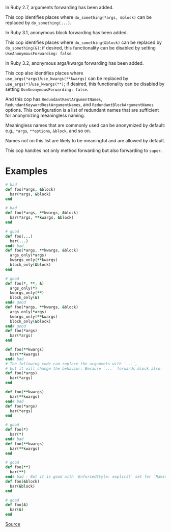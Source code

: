 
In Ruby 2.7, arguments forwarding has been added.

This cop identifies places where `do_something(*args, &block)`
can be replaced by `do_something(...)`.

In Ruby 3.1, anonymous block forwarding has been added.

This cop identifies places where `do_something(&block)` can be replaced
by `do_something(&)`; if desired, this functionality can be disabled
by setting `UseAnonymousForwarding: false`.

In Ruby 3.2, anonymous args/kwargs forwarding has been added.

This cop also identifies places where `use_args(*args)`/`use_kwargs(**kwargs)` can be
replaced by `use_args(*)`/`use_kwargs(**)`; if desired, this functionality can be disabled
by setting `UseAnonymousForwarding: false`.

And this cop has `RedundantRestArgumentNames`, `RedundantKeywordRestArgumentNames`,
and `RedundantBlockArgumentNames` options. This configuration is a list of redundant names
that are sufficient for anonymizing meaningless naming.

Meaningless names that are commonly used can be anonymized by default:
e.g., `*args`, `**options`, `&block`, and so on.

Names not on this list are likely to be meaningful and are allowed by default.

This cop handles not only method forwarding but also forwarding to `super`.

# Examples

```ruby
# bad
def foo(*args, &block)
  bar(*args, &block)
end

# bad
def foo(*args, **kwargs, &block)
  bar(*args, **kwargs, &block)
end

# good
def foo(...)
  bar(...)
end# bad
def foo(*args, **kwargs, &block)
  args_only(*args)
  kwargs_only(**kwargs)
  block_only(&block)
end

# good
def foo(*, **, &)
  args_only(*)
  kwargs_only(**)
  block_only(&)
end# good
def foo(*args, **kwargs, &block)
  args_only(*args)
  kwargs_only(**kwargs)
  block_only(&block)
end# good
def foo(*args)
  bar(*args)
end

def foo(**kwargs)
  bar(**kwargs)
end# bad
# The following code can replace the arguments with `...`,
# but it will change the behavior. Because `...` forwards block also.
def foo(*args)
  bar(*args)
end

def foo(**kwargs)
  bar(**kwargs)
end# bad
def foo(*args)
  bar(*args)
end

# good
def foo(*)
  bar(*)
end# bad
def foo(**kwargs)
  bar(**kwargs)
end

# good
def foo(**)
  bar(**)
end# bad - But it is good with `EnforcedStyle: explicit` set for `Naming/BlockForwarding`.
def foo(&block)
  bar(&block)
end

# good
def foo(&)
  bar(&)
end
```

[Source](http://www.rubydoc.info/gems/rubocop/RuboCop/Cop/Style/ArgumentsForwarding)